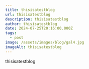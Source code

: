 ```yaml
---
title: thisisatestblog
url: thisisatestblog
description: thisisatestblog
author: thisisatestblog
date: 2024-07-25T20:16:00.000Z
tags:
  - post
image: /assets/images/blog/gal4.jpg
imageAlt: thisisatestblog
---
```

thisisatestblog
